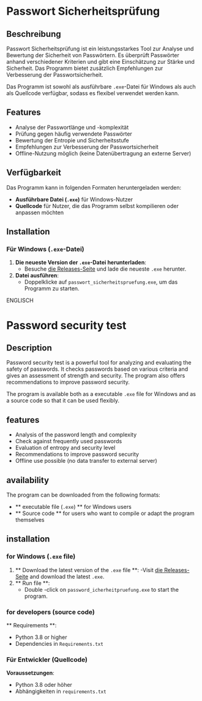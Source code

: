 # Passwort Sicherheitsprüfung

## Beschreibung

Passwort Sicherheitsprüfung ist ein leistungsstarkes Tool zur Analyse und Bewertung der Sicherheit von Passwörtern. Es überprüft Passwörter anhand verschiedener Kriterien und gibt eine Einschätzung zur Stärke und Sicherheit. Das Programm bietet zusätzlich Empfehlungen zur Verbesserung der Passwortsicherheit.

Das Programm ist sowohl als ausführbare `.exe`-Datei für Windows als auch als Quellcode verfügbar, sodass es flexibel verwendet werden kann.

## Features

- Analyse der Passwortlänge und -komplexität
- Prüfung gegen häufig verwendete Passwörter
- Bewertung der Entropie und Sicherheitsstufe
- Empfehlungen zur Verbesserung der Passwortsicherheit
- Offline-Nutzung möglich (keine Datenübertragung an externe Server)

## Verfügbarkeit

Das Programm kann in folgenden Formaten heruntergeladen werden:

- **Ausführbare Datei (`.exe`)** für Windows-Nutzer
- **Quellcode** für Nutzer, die das Programm selbst kompilieren oder anpassen möchten

## Installation

### Für Windows (`.exe`-Datei)

1. **Die neueste Version der `.exe`-Datei herunterladen**:
   - Besuche [die Releases-Seite](https://github.com/PraesidentenGamer/Passwort-Sicherheitspruefung/tree/main) und lade die neueste `.exe` herunter.
2. **Datei ausführen**:
   - Doppelklicke auf `passwort_sicherheitspruefung.exe`, um das Programm zu starten.
  
ENGLISCH

# Password security test

## Description

Password security test is a powerful tool for analyzing and evaluating the safety of passwords. It checks passwords based on various criteria and gives an assessment of strength and security. The program also offers recommendations to improve password security.

The program is available both as a executable `.exe` file for Windows and as a source code so that it can be used flexibly.

## features

- Analysis of the password length and complexity
- Check against frequently used passwords
- Evaluation of entropy and security level
- Recommendations to improve password security
- Offline use possible (no data transfer to external server)

## availability

The program can be downloaded from the following formats:

- ** executable file (`.exe`) ** for Windows users
- ** Source code ** for users who want to compile or adapt the program themselves

## installation

### for Windows (`.exe` file)

1. ** Download the latest version of the `.exe` file **:
   -Visit [die Releases-Seite](https://github.com/PraesidentenGamer/Passwort-Sicherheitspruefung/tree/main) and download the latest `.exe`.
2. ** Run file **:
   - Double -click on `password_icherheitpruefung.exe` to start the program.

### for developers (source code)

** Requirements **:
- Python 3.8 or higher
- Dependencies in `Requirements.txt`


### Für Entwickler (Quellcode)

**Voraussetzungen**:
- Python 3.8 oder höher
- Abhängigkeiten in `requirements.txt`
